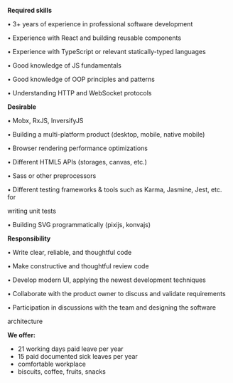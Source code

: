 **Required skills**

• 3+ years of experience in professional software development

• Experience with React and building reusable components

• Experience with TypeScript or relevant statically-typed languages

• Good knowledge of JS fundamentals

• Good knowledge of OOP principles and patterns

• Understanding HTTP and WebSocket protocols

**Desirable**

• Mobx, RxJS, InversifyJS

• Building a multi-platform product (desktop, mobile, native mobile)

• Browser rendering performance optimizations

• Different HTML5 APIs (storages, canvas, etc.)

• Sass or other preprocessors

• Different testing frameworks & tools such as Karma, Jasmine, Jest, etc. for

writing unit tests

• Building SVG programmatically (pixijs, konvajs)

**Responsibility**

• Write clear, reliable, and thoughtful code

• Make constructive and thoughtful review code

• Develop modern UI, applying the newest development techniques

• Collaborate with the product owner to discuss and validate requirements

• Participation in discussions with the team and designing the software

architecture

**We offer:**

  * 21 working days paid leave per year
  * 15 paid documented sick leaves per year
  * comfortable workplace
  * biscuits, coffee, fruits, snacks